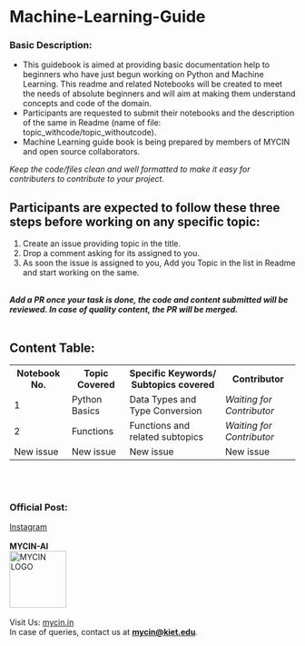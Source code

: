 # Machine-Learning-Guide

### Basic Description: 
<ul>

<li>This guidebook is aimed at providing basic documentation help to beginners who have just begun working on Python and Machine Learning. This readme and related Notebooks will be created to meet the needs of absolute beginners and will aim at making them understand concepts and code of the domain.</li>

<li>Participants are requested to submit their notebooks and the description of the same in Readme (name of file: topic_withcode/topic_withoutcode).</li>

<li>Machine Learning guide book is being prepared by members of MYCIN and open source collaborators.</li>

</ul>
<i>Keep the code/files clean and well formatted to make it easy for contributers to contribute to your project.</i>
<br>


## Participants are expected to follow these three steps before working on any specific topic:
<ol>
<li>Create an issue providing topic in the title.</li>
<li>Drop a comment asking for its assigned to you.</li>
<li>As soon the issue is assigned to you, Add you Topic in the list in Readme and start working on the same.</li></ol>
<br>
<i><b>Add a PR once your task is done, the code and content submitted will be reviewed. In case of quality content, the PR will be merged.</i></b>
<br><br>

## Content Table:

<table>

<tr>
<th>Notebook No. </th>
<th> Topic Covered </th>
<th> Specific Keywords/ Subtopics covered </th>
<th> Contributor </th>
</tr>

<tr>
<td>1</td>
<td> Python Basics
<td>Data Types and Type Conversion
<td><i>Waiting for Contributor</i></td>
</tr>

<tr>
<td>2</td>
<td> Functions
<td> Functions and related subtopics
<td><i>Waiting for Contributor</i></td>
</tr>

<tr>
<td>New issue</td>
<td>New issue</td>
<td>New issue</td>
<td>New issue</td>
</tr>

</table>

<br><br>

### Official Post: 
<a href="https://www.instagram.com/p/CjLOr09plx9/?utm_source=ig_web_copy_link">Instagram</a>
<br><br>
<b> MYCIN-AI</b>
<br><a href="mycin.in">
<img src="https://user-images.githubusercontent.com/76547274/193342819-bc84f078-d7cb-4f99-aeb1-05867a7bdce3.jpg" alt="MYCIN LOGO" height="100dp" breath="100dp"></a>
<br><br>
Visit Us: <a href="mycin.in">mycin.in</a>
<br>In case of queries, contact us at <b><a href="mailto:mycin@kiet.edu">mycin@kiet.edu</a></b>.

